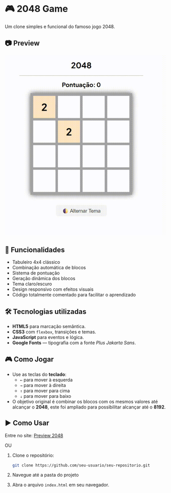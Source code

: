 # 🎮 2048 Game

Um clone simples e funcional do famoso jogo 2048.

## 📷 Preview

<img src="assets/images/Preview2048.gif" alt="Preview 2048" width="910"/>

## 🚀 Funcionalidades

- Tabuleiro 4x4 clássico
- Combinação automática de blocos
- Sistema de pontuação
- Geração dinâmica dos blocos
- Tema claro/escuro
- Design responsivo com efeitos visuais
- Código totalmente comentado para facilitar o aprendizado

## 🛠️ Tecnologias utilizadas

- **HTML5** para marcação semântica.
- **CSS3** com `flexbox`, transições e temas.
- **JavaScript** para eventos e lógica.
- **Google Fonts** — tipografia com a fonte _Plus Jakarta Sans_.

## 🎮 Como Jogar

- Use as teclas do **teclado**:
  - `←` para mover à esquerda
  - `→` para mover à direita
  - `↑` para mover para cima
  - `↓` para mover para baixo
- O objetivo original é combinar os blocos com os mesmos valores até alcançar o **2048**, este foi ampliado para possibilitar alcançar até o **8192**.

## ▶️ Como Usar

Entre no site: [Preview 2048](https://2048-efrals.netlify.app)

OU

1. Clone o repositório:

   ```bash
   git clone https://github.com/seu-usuario/seu-repositorio.git
   ```

2. Navegue até a pasta do projeto

3. Abra o arquivo `index.html` em seu navegador.
